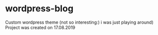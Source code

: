 # wordpress-blog

Custom wordpress theme (not so interesting:) i was just playing around)
Project was created on 17.08.2019


